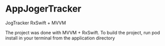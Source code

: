 # AppJogerTracker
JogTracker RxSwift + MVVM 

The project was done with MVVM + RxSwift. To build the project, run pod install in your terminal from the application directory
